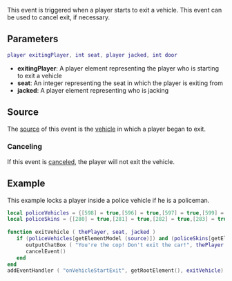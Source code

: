 This event is triggered when a player starts to exit a vehicle. This event can be used to cancel exit, if necessary.

Parameters
----------

``` lua
player exitingPlayer, int seat, player jacked, int door
```

-   **exitingPlayer**: A player element representing the player who is starting to exit a vehicle
-   **seat**: An integer representing the seat in which the player is exiting from
-   **jacked**: A player element representing who is jacking

Source
------

The [source](/docs/event_system#event_source.md "wikilink") of this event is the [vehicle](/vehicle.md "wikilink") in which a player began to exit.

### Canceling

If this event is [canceled](/docs/event_system_#canceling.md "wikilink"), the player will not exit the vehicle.

Example
-------

This example locks a player inside a police vehicle if he is a policeman.

``` lua
local policeVehicles = {[598] = true,[596] = true,[597] = true,[599] = true } -- Police vehicle IDs
local policeSkins = {[280] = true,[281] = true,[282] = true,[283] = true,[284] = true,[285] = true,[286] = true } -- Police Skins
 
function exitVehicle ( thePlayer, seat, jacked ) 
   if (policeVehicles[getElementModel (source)]) and (policeSkins[getElementModel(thePlayer)]) then 
      outputChatBox ( "You're the cop! Don't exit the car!", thePlayer )  
      cancelEvent()
   end
end
addEventHandler ( "onVehicleStartExit", getRootElement(), exitVehicle)
```
